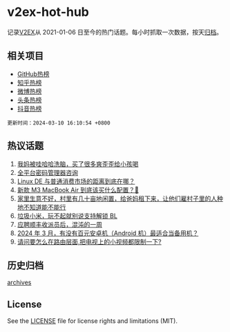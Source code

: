 # v2ex-hot-hub

 记录[V2EX](https://www.v2ex.com/)从 2021-01-06 日至今的热门话题。每小时抓取一次数据，按天[归档](archives)。
 
 ## 相关项目

- [GitHub热榜](https://github.com/lonnyzhang423/github-hot-hub)
- [知乎热榜](https://github.com/lonnyzhang423/zhihu-hot-hub)
- [微博热榜](https://github.com/lonnyzhang423/weibo-hot-hub)
- [头条热榜](https://github.com/lonnyzhang423/toutiao-hot-hub)
- [抖音热榜](https://github.com/lonnyzhang423/douyin-hot-hub)


 `更新时间：2024-03-10 16:10:54 +0800`

## 热议话题

1. [我妈被哇哈哈洗脑，买了很多爽歪歪给小孩喝](https://www.v2ex.com/t/1022189)
1. [全平台密码管理器咨询](https://www.v2ex.com/t/1022177)
1. [Linux DE 与普通消费市场的距离到底在哪？](https://www.v2ex.com/t/1022136)
1. [新款 M3 MacBook Air 到底该买什么配置？🤔](https://www.v2ex.com/t/1022157)
1. [家里生意不好，村里有几十亩地闲置，给爸妈租下来，让他们雇村子里的人种地不知道能不能行](https://www.v2ex.com/t/1022116)
1. [垃圾小米，玩不起就别说支持解锁 BL](https://www.v2ex.com/t/1022122)
1. [应聘顺丰收派员后，混沌的一周](https://www.v2ex.com/t/1022186)
1. [2024 年 3 月，有没有百元安卓机（Android 机）最适合当备用机？](https://www.v2ex.com/t/1022200)
1. [请问要怎么在路由层面,把电视上的小视频都限制一下?](https://www.v2ex.com/t/1022115)

## 历史归档

[archives](archives)

## License

See the [LICENSE](LICENSE) file for license rights and limitations (MIT).
